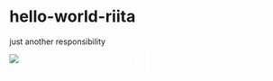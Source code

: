 # hello-world-riita
just another responsibility

<!DOCTYPE html>
<html lang="ja">
<head>
    <meta charset="UTF-8">
    <title>入試まであと何日</title>
</head>
<style>
    article{
        padding: 0;
        margin:0 auto;
        width:980px;
    }
    section{
        position: relative;
    }
    .headline{
        top: 30%;
        left:30%;
        position: absolute;
        transform: translate(-50%,-50%);
        margin:0;
        padding:0;
        color: rgba(255, 255, 255, 0.74);
        font-size: 55px;
        font-family: arial, sans-serif;
    }
    #the_time{
        width:100%;
        text-align: center;
        top:62%;
        left: 50%;
        font-size:90px;
        /* text-shadow: 10px 10px 0 rgba(66, 255, 255, 0.2); */
        position: absolute;
        transform: translate(-50%,-50%);
        margin:0;
        padding:0;
        color: rgba(255, 255, 255, 0.74);
        font-family: arial, sans-serif;
    }

</style>
<script src="http://code.jquery.com/jquery-1.11.0.min.js"></script>
<script>
    $(document).ready(function(){
        indication();
        setInterval(indication,1000);
    });
    function indication(){
        var Day1 = new Date();
        var Day2 = new Date("2019/02/25 09:30:00");
        var day1 = Day1.getTime();
        var day2 = Day2.getTime();
        var day_gap = day2 - day1;
        var term_day = Math.floor(day_gap / 86400000);
        day_gap -= term_day*86400000;
        var term_hour = Math.floor(day_gap/3600000);
        day_gap -= term_hour*3600000;
        var term_minute = Math.floor(day_gap/60000);
        day_gap -= term_minute*60000;
        var term_second = Math.floor(day_gap/1000);
        var screen = '';
        if (day_gap>=0){
            if(term_day>0){
                screen += term_day+'日';
            }
            if(term_hour>0){
                screen += term_hour+'時間';
            }
            if(term_minute>0){
                screen += term_minute+'分';
            }
            if(term_second>0){
                screen += term_second+'秒';
            }
        }
        else{
                $('.headline').html = ''
                screen='試験当日です。頑張ってください。'
        }
        $('#the_time').html(screen);
    }
</script>
<body>
   <article>
       <section>
            <img src="images/tsubame2.jpg">
           <div class=flame>
               <p class=headline>入試開始まで</p>
               <strong id=the_time></strong>
           </div>
       </section>
   </article>

</body>

</html>
